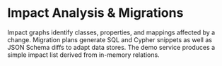 # Impact Analysis & Migrations

Impact graphs identify classes, properties, and mappings affected by a change. Migration plans generate SQL and Cypher snippets as well as JSON Schema diffs to adapt data stores. The demo service produces a simple impact list derived from in-memory relations.
